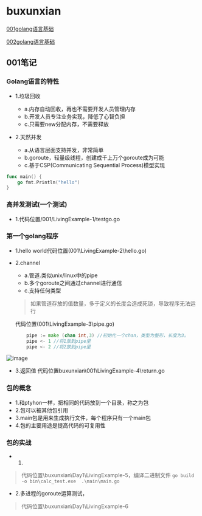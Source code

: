 # buxunxian
<a href=#1>001golang语言基础</a>

<a href=#2>002golang语言基础</a>

## <a id=1>001笔记</a>
### Golang语言的特性
- 1.垃圾回收
    - a.内存自动回收，再也不需要开发人员管理内存
    - b.开发人员专注业务实现，降低了心智负担
    - c.只需要new分配内存，不需要释放

- 2.天然并发
    - a.从语言层面支持并发，非常简单
    - b.goroute，轻量级线程，创建成千上万个goroute成为可能
    - c.基于CSP(Communicating Sequential Process)模型实现

```go
func main() {
    go fmt.Println("hello")
}
```

### 高并发测试(一个测试)
- 1.代码位置/001/LivingExample-1/testgo.go

### 第一个golang程序
- 1.hello world代码位置(001\LivingExample-2\hello.go)

- 2.channel
    - a.管道.类似unix/linux中的pipe
    - b.多个goroute之间通过channel进行通信
    - c.支持任何类型
    > 如果管道存放的值数量，多于定义的长度会造成死锁，导致程序无法运行

    代码位置(001\LivingExample-3\pipe.go)
    ```go
        pipe := make (chan int,3) //初始化一个chan，类型为整形，长度为3。
        pipe <- 1 //将1放到pipe里
        pipe <- 2 //将2放到pipe里
    ```
![image](le-3)
- 3.返回值
   代码位置buxunxian\001\LivingExample-4\return.go


### 包的概念
- 1.和ptyhon一样，把相同的代码放到一个目录，称之为包
- 2.包可以被其他包引用
- 3.main包是用来生成执行文件，每个程序只有一个main包
- 4.包的主要用途是提高代码的可复用性


### 包的实战
- 1.
>代码位置\buxunxian\Day1\LivingExample-5，编译二进制文件
``go build -o bin\calc_test.exe  .\main\main.go``

- 2.多进程的goroute运算测试，
>代码位置\buxunxian\Day1\LivingExample-6
